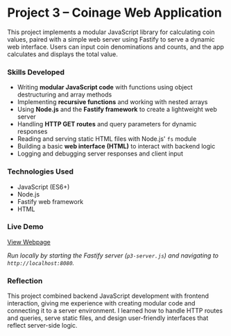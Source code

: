 # Project 3 – Coinage Web Application

This project implements a modular JavaScript library for calculating coin values, paired with a simple web server using Fastify to serve a dynamic web interface. Users can input coin denominations and counts, and the app calculates and displays the total value.

### Skills Developed
- Writing **modular JavaScript code** with functions using object destructuring and array methods  
- Implementing **recursive functions** and working with nested arrays  
- Using **Node.js** and the **Fastify framework** to create a lightweight web server  
- Handling **HTTP GET routes** and query parameters for dynamic responses  
- Reading and serving static HTML files with Node.js' `fs` module  
- Building a basic **web interface (HTML)** to interact with backend logic  
- Logging and debugging server responses and client input  

### Technologies Used
- JavaScript (ES6+)
- Node.js
- Fastify web framework
- HTML

### Live Demo
[View Webpage](https://uo-cit-drewlesh.github.io/CIT-281-WebApplicationDevelopment-I/Project3/)

*Run locally by starting the Fastify server (`p3-server.js`) and navigating to `http://localhost:8080`.*

### Reflection
This project combined backend JavaScript development with frontend interaction, giving me experience with creating modular code and connecting it to a server environment. I learned how to handle HTTP routes and queries, serve static files, and design user-friendly interfaces that reflect server-side logic.

